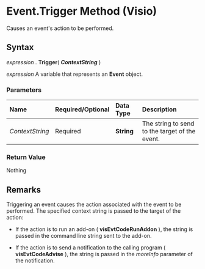 
# Event.Trigger Method (Visio)

Causes an event's action to be performed.


## Syntax

 _expression_ . **Trigger**( **_ContextString_** )

 _expression_ A variable that represents an **Event** object.


### Parameters



|**Name**|**Required/Optional**|**Data Type**|**Description**|
|:-----|:-----|:-----|:-----|
| _ContextString_|Required| **String**| The string to send to the target of the event.|

### Return Value

Nothing


## Remarks

Triggering an event causes the action associated with the event to be performed. The specified context string is passed to the target of the action:




- If the action is to run an add-on ( **visEvtCodeRunAddon** ), the string is passed in the command line string sent to the add-on.
    
- If the action is to send a notification to the calling program ( **visEvtCodeAdvise** ), the string is passed in the _moreInfo_ parameter of the notification.
    


